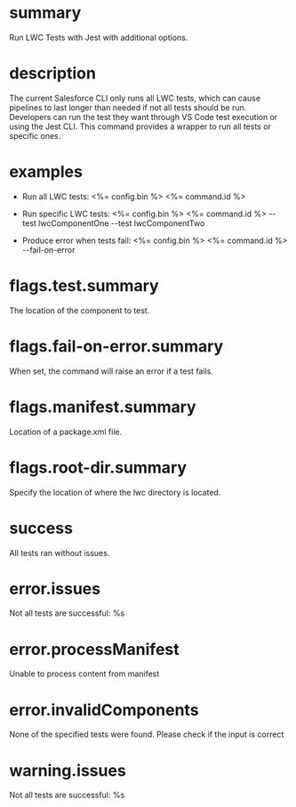 # summary

Run LWC Tests with Jest with additional options.

# description

The current Salesforce CLI only runs all LWC tests, which can cause pipelines to last longer than needed if not all tests should be run.
Developers can run the test they want through VS Code test execution or using the Jest CLI.
This command provides a wrapper to run all tests or specific ones.

# examples

- Run all LWC tests:
  <%= config.bin %> <%= command.id %>

- Run specific LWC tests:
  <%= config.bin %> <%= command.id %> --test lwcComponentOne --test lwcComponentTwo

- Produce error when tests fail:
  <%= config.bin %> <%= command.id %> --fail-on-error

# flags.test.summary

The location of the component to test.

# flags.fail-on-error.summary

When set, the command will raise an error if a test fails.

# flags.manifest.summary

Location of a package.xml file.

# flags.root-dir.summary

Specify the location of where the lwc directory is located.

# success

All tests ran without issues.

# error.issues

Not all tests are successful:
%s

# error.processManifest

Unable to process content from manifest

# error.invalidComponents

None of the specified tests were found. Please check if the input is correct

# warning.issues

Not all tests are successful:
%s
